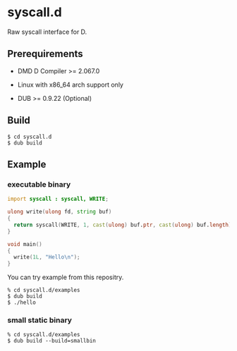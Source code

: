 # syscall.d

Raw syscall interface for D.

## Prerequirements

* DMD D Compiler >= 2.067.0

* Linux with x86_64 arch support only

* DUB >= 0.9.22 (Optional)

## Build

```
$ cd syscall.d
$ dub build
```

## Example

### executable binary

```d
import syscall : syscall, WRITE;

ulong write(ulong fd, string buf)
{
  return syscall(WRITE, 1, cast(ulong) buf.ptr, cast(ulong) buf.length);
}

void main()
{
  write(1L, "Hello\n");
}
```

You can try example from this repositry.

```
% cd syscall.d/examples
$ dub build
$ ./hello
```

### small static binary

```
% cd syscall.d/examples
$ dub build --build=smallbin
```
